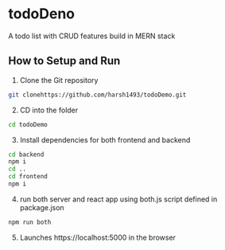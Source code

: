 # todoDeno
A todo list with CRUD features build in MERN stack


## How to Setup and Run


1) Clone the Git repository

```sh
git clonehttps://github.com/harsh1493/todoDemo.git
```

2) CD into the folder

```sh
cd todoDemo
```

3) Install dependencies for both frontend and backend

```sh
cd backend
npm i
cd ..
cd frontend
npm i
```

4) run both server and react app using both.js script defined in package.json

```sh
npm run both
```

5) Launches https://localhost:5000 in the browser
